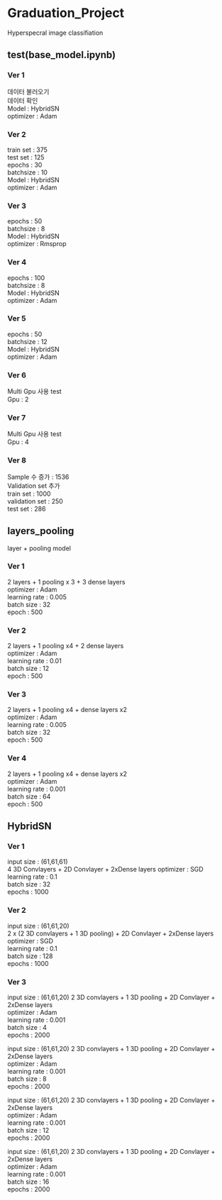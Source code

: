 # Graduation_Project
 Hyperspecral image classifiation

## test(base_model.ipynb)
 ### Ver 1
  데이터 불러오기  
  데이터 확인  
  Model : HybridSN  
  optimizer : Adam
 ### Ver 2
  train set : 375  
  test set : 125  
  epochs : 30  
  batchsize : 10  
  Model : HybridSN  
  optimizer : Adam  
 ### Ver 3
  epochs : 50  
  batchsize : 8  
  Model : HybridSN  
  optimizer : Rmsprop
 ### Ver 4
  epochs : 100  
  batchsize : 8  
  Model : HybridSN  
  optimizer : Adam
 ### Ver 5
  epochs : 50  
  batchsize : 12  
  Model : HybridSN  
  optimizer : Adam
 ### Ver 6
  Multi Gpu 사용 test  
  Gpu : 2
 ### Ver 7
  Multi Gpu 사용 test  
  Gpu : 4
 ### Ver 8
  Sample 수 증가 : 1536  
  Validation set 추가  
  train set : 1000  
  validation set : 250  
  test set : 286
  
## layers_pooling
 layer + pooling model
 ### Ver 1
  2 layers + 1 pooling x 3 + 3 dense layers  
  optimizer : Adam  
  learning rate : 0.005  
  batch size : 32  
  epoch : 500  
 ### Ver 2
  2 layers + 1 pooling x4 + 2 dense layers  
  optimizer : Adam  
  learning rate : 0.01  
  batch size : 12  
  epoch : 500  
 ### Ver 3
  2 layers + 1 pooling x4 + dense layers x2  
  optimizer : Adam  
  learning rate : 0.005  
  batch size : 32  
  epoch : 500  
 ### Ver 4
  2 layers + 1 pooling x4 + dense layers x2  
  optimizer : Adam  
  learning rate : 0.001  
  batch size : 64  
  epoch : 500  

## HybridSN
  ### Ver 1
   input size : (61,61,61)  
   4 3D Convlayers + 2D Convlayer + 2xDense layers
   optimizer : SGD  
   learning rate : 0.1  
   batch size : 32  
   epochs : 1000
  ### Ver 2
   input size : (61,61,20)  
   2 x (2 3D convlayers + 1 3D pooling) + 2D Convlayer + 2xDense layers
   optimizer : SGD  
   learning rate : 0.1  
   batch size : 128  
   epochs : 1000
  ### Ver 3
   input size : (61,61,20)
   2 3D convlayers + 1 3D pooling + 2D Convlayer + 2xDense layers  
   optimizer : Adam  
   learning rate : 0.001  
   batch size : 4  
   epochs : 2000  
     
   input size : (61,61,20)
   2 3D convlayers + 1 3D pooling + 2D Convlayer + 2xDense layers  
   optimizer : Adam  
   learning rate : 0.001  
   batch size : 8  
   epochs : 2000  
     
   input size : (61,61,20)
   2 3D convlayers + 1 3D pooling + 2D Convlayer + 2xDense layers  
   optimizer : Adam  
   learning rate : 0.001  
   batch size : 12  
   epochs : 2000  
     
   input size : (61,61,20)
   2 3D convlayers + 1 3D pooling + 2D Convlayer + 2xDense layers  
   optimizer : Adam  
   learning rate : 0.001  
   batch size : 16  
   epochs : 2000  
   
